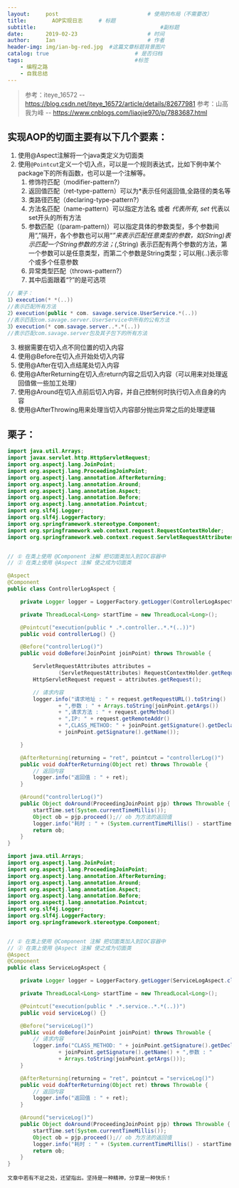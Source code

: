 ```yaml
---
layout:     post             				# 使用的布局（不需要改）
title:        AOP实现日志     # 标题 
subtitle:    					  				#副标题
date:       2019-02-23  					# 时间
author:     Ian                  			# 作者
header-img: img/ian-bg-red.jpg	#这篇文章标题背景图片
catalog: true                        	# 是否归档
tags:                              		#标签
    - 编程之路
    - 自我总结
---
```


> 参考：iteye_16572 --  https://blog.csdn.net/iteye_16572/article/details/82677981
> 参考：山高我为峰 -- https://www.cnblogs.com/liaojie970/p/7883687.html

## 实现AOP的切面主要有以下几个要素：

1. 使用@Aspect注解将一个java类定义为切面类
2. 使用`@Pointcut`定义一个切入点，可以是一个规则表达式，比如下例中某个package下的所有函数，也可以是一个注解等。
	1. 修饰符匹配（modifier-pattern?）
	2. 返回值匹配（ret-type-pattern）可以为*表示任何返回值,全路径的类名等
	3. 类路径匹配（declaring-type-pattern?）
	4. 方法名匹配（name-pattern）可以指定方法名 或者 *代表所有, set* 代表以set开头的所有方法
	5. 参数匹配（(param-pattern)）可以指定具体的参数类型，多个参数间用“,”隔开，各个参数也可以用“*”来表示匹配任意类型的参数，如(String)表示匹配一个String参数的方法；(*,String) 表示匹配有两个参数的方法，第一个参数可以是任意类型，而第二个参数是String类型；可以用(..)表示零个或多个任意参数
	6. 异常类型匹配（throws-pattern?）
	7. 其中后面跟着“?”的是可选项  
``` java
// 栗子：
1）execution(* *(..))  
//表示匹配所有方法  
2）execution(public * com. savage.service.UserService.*(..))  
//表示匹配com.savage.server.UserService中所有的公有方法  
3）execution(* com.savage.server..*.*(..))  
//表示匹配com.savage.server包及其子包下的所有方法
```
3. 根据需要在切入点不同位置的切入内容
4. 使用@Before在切入点开始处切入内容
5. 使用@After在切入点结尾处切入内容
6. 使用@AfterReturning在切入点return内容之后切入内容（可以用来对处理返回值做一些加工处理）
7. 使用@Around在切入点前后切入内容，并自己控制何时执行切入点自身的内容
8. 使用@AfterThrowing用来处理当切入内容部分抛出异常之后的处理逻辑


## 栗子：

```java
import java.util.Arrays;
import javax.servlet.http.HttpServletRequest;
import org.aspectj.lang.JoinPoint;
import org.aspectj.lang.ProceedingJoinPoint;
import org.aspectj.lang.annotation.AfterReturning;
import org.aspectj.lang.annotation.Around;
import org.aspectj.lang.annotation.Aspect;
import org.aspectj.lang.annotation.Before;
import org.aspectj.lang.annotation.Pointcut;
import org.slf4j.Logger;
import org.slf4j.LoggerFactory;
import org.springframework.stereotype.Component;
import org.springframework.web.context.request.RequestContextHolder;
import org.springframework.web.context.request.ServletRequestAttributes;


// ① 在类上使用 @Component 注解 把切面类加入到IOC容器中 
// ② 在类上使用 @Aspect 注解 使之成为切面类

@Aspect
@Component
public class ControllerLogAspect {

    private Logger logger = LoggerFactory.getLogger(ControllerLogAspect.class);

    private ThreadLocal<Long> startTime = new ThreadLocal<Long>();

    @Pointcut("execution(public * .*.controller..*.*(..))")
    public void controllerLog() {}

    @Before("controllerLog()")
    public void doBefore(JoinPoint joinPoint) throws Throwable {

        ServletRequestAttributes attributes =
                (ServletRequestAttributes) RequestContextHolder.getRequestAttributes();
        HttpServletRequest request = attributes.getRequest();

        // 请求内容
        logger.info("请求地址 : " + request.getRequestURL().toString() 
        		+ ",参数 : " + Arrays.toString(joinPoint.getArgs())
        		+ ",请求方法 : " + request.getMethod() 
        		+ ",IP: " + request.getRemoteAddr() 
        		+ ",CLASS_METHOD: " + joinPoint.getSignature().getDeclaringTypeName() + "."
                + joinPoint.getSignature().getName());

    }

    @AfterReturning(returning = "ret", pointcut = "controllerLog()")
    public void doAfterReturning(Object ret) throws Throwable {
        // 返回内容
        logger.info("返回值 : " + ret);
    }

    @Around("controllerLog()")
    public Object doAround(ProceedingJoinPoint pjp) throws Throwable {
        startTime.set(System.currentTimeMillis());
        Object ob = pjp.proceed();// ob 为方法的返回值
        logger.info("耗时 : " + (System.currentTimeMillis() - startTime.get()));
        return ob;
    }
}
```


```java
import java.util.Arrays;
import org.aspectj.lang.JoinPoint;
import org.aspectj.lang.ProceedingJoinPoint;
import org.aspectj.lang.annotation.AfterReturning;
import org.aspectj.lang.annotation.Around;
import org.aspectj.lang.annotation.Aspect;
import org.aspectj.lang.annotation.Before;
import org.aspectj.lang.annotation.Pointcut;
import org.slf4j.Logger;
import org.slf4j.LoggerFactory;
import org.springframework.stereotype.Component;


// ① 在类上使用 @Component 注解 把切面类加入到IOC容器中 
// ② 在类上使用 @Aspect 注解 使之成为切面类
@Aspect
@Component
public class ServiceLogAspect {

    private Logger logger = LoggerFactory.getLogger(ServiceLogAspect.class);

    private ThreadLocal<Long> startTime = new ThreadLocal<Long>();

    @Pointcut("execution(public * .*.service..*.*(..))")
    public void serviceLog() {}

    @Before("serviceLog()")
    public void doBefore(JoinPoint joinPoint) throws Throwable {
        // 请求内容
        logger.info("CLASS_METHOD: " + joinPoint.getSignature().getDeclaringTypeName() + "."
                + joinPoint.getSignature().getName() + ",参数 : "
                + Arrays.toString(joinPoint.getArgs()));
    }

    @AfterReturning(returning = "ret", pointcut = "serviceLog()")
    public void doAfterReturning(Object ret) throws Throwable {
        // 返回内容
        logger.info("返回值 : " + ret);
    }

    @Around("serviceLog()")
    public Object doAround(ProceedingJoinPoint pjp) throws Throwable {
        startTime.set(System.currentTimeMillis());
        Object ob = pjp.proceed();// ob 为方法的返回值
        logger.info("耗时 : " + (System.currentTimeMillis() - startTime.get()));
        return ob;
    }
}

```


`文章中若有不足之处，还望指出。坚持是一种精神，分享是一种快乐！`

